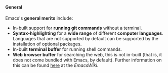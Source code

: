 #### General
Emacs's **general merits** include:

* In-built support for **running git commands** without a terminal.
* **Syntax-highlighting** for a **wide range** of different **computer languages**. Languages that are not supported by default can be supported by the installation of optional packages.
* In-built **terminal buffer** for running shell commands.
* **Web browser buffer** for searching the web, this is not in-built (that is, it does not come bundled with Emacs, by default). Further information on this can be found [here](https://www.emacswiki.org/emacs/CategoryWebBrowser) at the *EmacsWiki*.

